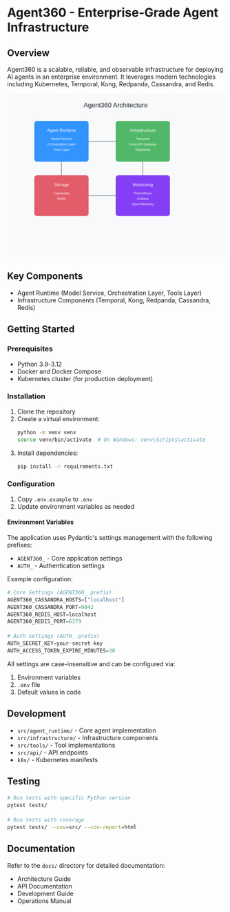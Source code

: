 # Agent360 - Enterprise-Grade Agent Infrastructure

## Overview
Agent360 is a scalable, reliable, and observable infrastructure for deploying AI agents in an enterprise environment. It leverages modern technologies including Kubernetes, Temporal, Kong, Redpanda, Cassandra, and Redis.

<div align="center">
  <img src="assets/agent_architecture.svg" alt="Agent360 Architecture" width="800">
</div>

## Key Components
- Agent Runtime (Model Service, Orchestration Layer, Tools Layer)
- Infrastructure Components (Temporal, Kong, Redpanda, Cassandra, Redis)

## Getting Started

### Prerequisites
- Python 3.9-3.12
- Docker and Docker Compose
- Kubernetes cluster (for production deployment)

### Installation
1. Clone the repository
2. Create a virtual environment:
   ```bash
   python -m venv venv
   source venv/bin/activate  # On Windows: venv\Scripts\activate
   ```
3. Install dependencies:
   ```bash
   pip install -r requirements.txt
   ```

### Configuration
1. Copy `.env.example` to `.env`
2. Update environment variables as needed

#### Environment Variables
The application uses Pydantic's settings management with the following prefixes:
- `AGENT360_` - Core application settings
- `AUTH_` - Authentication settings

Example configuration:
```python
# Core Settings (AGENT360_ prefix)
AGENT360_CASSANDRA_HOSTS=["localhost"]
AGENT360_CASSANDRA_PORT=9042
AGENT360_REDIS_HOST=localhost
AGENT360_REDIS_PORT=6379

# Auth Settings (AUTH_ prefix)
AUTH_SECRET_KEY=your-secret-key
AUTH_ACCESS_TOKEN_EXPIRE_MINUTES=30
```

All settings are case-insensitive and can be configured via:
1. Environment variables
2. `.env` file
3. Default values in code

## Development
- `src/agent_runtime/` - Core agent implementation
- `src/infrastructure/` - Infrastructure components
- `src/tools/` - Tool implementations
- `src/api/` - API endpoints
- `k8s/` - Kubernetes manifests

## Testing
```bash
# Run tests with specific Python version
pytest tests/

# Run tests with coverage
pytest tests/ --cov=src/ --cov-report=html
```

## Documentation
Refer to the `docs/` directory for detailed documentation:
- Architecture Guide
- API Documentation
- Development Guide
- Operations Manual
